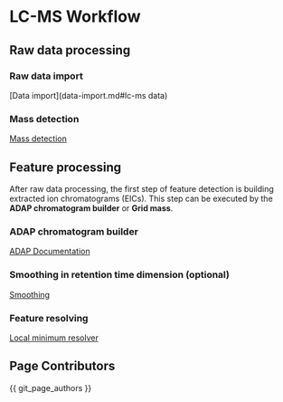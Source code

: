 # LC-MS Workflow
## Raw data processing

### Raw data import

[Data import](data-import.md#lc-ms data)

### Mass detection

[Mass detection](mass-detection.md)

## Feature processing

After raw data processing, the first step of feature detection is building extracted ion
chromatograms (EICs). This step can be executed by the **ADAP chromatogram builder** or **Grid
mass**.

### ADAP chromatogram builder

[ADAP Documentation](adap-chromatogram-builder.md)

### Smoothing in retention time dimension (optional)

[Smoothing](smoothing.md)

### Feature resolving

[Local minimum resolver](local-minimum-resolver.md)

## Page Contributors

{{ git_page_authors }}
